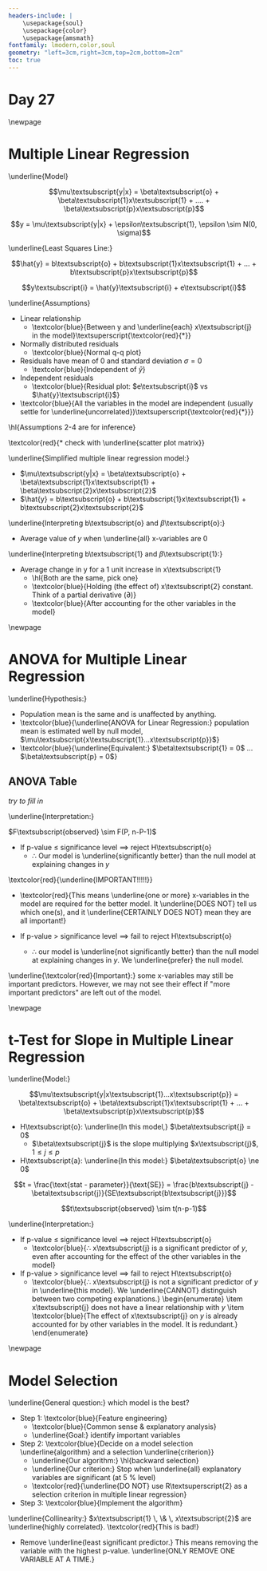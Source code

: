```yaml
---
headers-include: |
	\usepackage{soul}
	\usepackage{color}
	\usepackage{amsmath}
fontfamily: lmodern,color,soul
geometry: "left=3cm,right=3cm,top=2cm,bottom=2cm"
toc: true
---
```


# Day 27

\newpage

# Multiple Linear Regression

\underline{Model}

$$\mu\textsubscript{y|x} = \beta\textsubscript{o} + \beta\textsubscript{1}x\textsubscript{1} + .... + \beta\textsubscript{p}x\textsubscript{p}$$

$$y = \mu\textsubscript{y|x} + \epsilon\textsubscript{1}, \epsilon \sim N(0, \sigma)$$

\underline{Least Squares Line:}

$$\hat{y} = b\textsubscript{o} + b\textsubscript{1}x\textsubscript{1} + ... + b\textsubscript{p}x\textsubscript{p}$$

$$y\textsubscript{i} = \hat{y}\textsubscript{i} + e\textsubscript{i}$$

\underline{Assumptions}

- Linear relationship
  - \textcolor{blue}{Between y and \underline{each} x\textsubscript{j} in the model}\textsuperscript{\textcolor{red}{$\ast$}}
- Normally distributed residuals
  - \textcolor{blue}{Normal q-q plot}
- Residuals have mean of 0 and standard deviation $\sigma = 0$
  - \textcolor{blue}{Independent of $\hat{y}$}
- Independent residuals
  - \textcolor{blue}{Residual plot: $e\textsubscript{i}$ vs $\hat{y}\textsubscript{i}$}
- \textcolor{blue}{All the variables in the model are independent (usually settle for \underline{uncorrelated})\textsuperscript{\textcolor{red}{$\ast$}}}

\hl{Assumptions 2-4 are for inference}

\textcolor{red}{$\ast$ check with \underline{scatter plot matrix}}

\underline{Simplified multiple linear regression model:}

- $\mu\textsubscript{y|x} = \beta\textsubscript{o} + \beta\textsubscript{1}x\textsubscript{1} + \beta\textsubscript{2}x\textsubscript{2}$
- $\hat{y} = b\textsubscript{o} + b\textsubscript{1}x\textsubscript{1} + b\textsubscript{2}x\textsubscript{2}$

\underline{Interpreting b\textsubscript{o} and $\beta$\textsubscript{o}:}

- Average value of $y$ when \underline{all} x-variables are 0

\underline{Interpreting b\textsubscript{1} and $\beta$\textsubscript{1}:}

- Average change in y for a 1 unit increase in x\textsubscript{1}
  - \hl{Both are the same, pick one}
  - \textcolor{blue}{Holding (the effect of) x\textsubscript{2} constant. Think of a partial derivative ($\partial$)}
  - \textcolor{blue}{After accounting for the other variables in the model}

\newpage

# ANOVA for Multiple Linear Regression

\underline{Hypothesis:}

- Population mean is the same and is unaffected by anything.
- \textcolor{blue}{\underline{ANOVA for Linear Regression:} population mean is estimated well by null model, $\mu\textsubscript{x\textsubscript{1}...x\textsubscript{p}}$}
- \textcolor{blue}{\underline{Equivalent:} $\beta\textsubscript{1} = 0$ ... $\beta\textsubscript{p} = 0$}

## ANOVA Table

*try to fill in* 

\underline{Interpretation:}

$F\textsubscript{observed} \sim F(P, n-P-1)$

- If p-value $\le$ significance level $\implies$ reject H\textsubscript{o}
  - $\therefore$ Our model is \underline{significantly better} than the null model at explaining changes in $y$

\textcolor{red}{\underline{IMPORTANT!!!!!}}

- \textcolor{red}{This means \underline{one or more} x-variables in the model are required for the better model. It \underline{DOES NOT} tell us which one(s), and it \underline{CERTAINLY DOES NOT} mean they are all important!}

- If p-value > significance level $\implies$ fail to reject H\textsubscript{o}
  - $\therefore$ our model is \underline{not significantly better} than the null model at explaining changes in $y$. We \underline{prefer} the null model.

\underline{\textcolor{red}{Important}:} some x-variables may still be important predictors. However, we may not see their effect if "more important predictors" are left out of the model.

\newpage

# t-Test for Slope in Multiple Linear Regression

\underline{Model:}

$$\mu\textsubscript{y|x\textsubscript{1}...x\textsubscript{p}} = \beta\textsubscript{o} + \beta\textsubscript{1}x\textsubscript{1} + ... + \beta\textsubscript{p}x\textsubscript{p}$$

- H\textsubscript{o}: \underline{In this model,} $\beta\textsubscript{j} = 0$
  - $\beta\textsubscript{j}$ is the slope multiplying $x\textsubscript{j}$, $1 \le j \le p$
- H\textsubscript{a}: \underline{In this model:} $\beta\textsubscript{o} \ne 0$

$$t = \frac{\text{stat - parameter}}{\text{SE}} = \frac{b\textsubscript{j} - \beta\textsubscript{j}}{SE\textsubscript{b\textsubscript{j}}}$$

$$t\textsubscript{observed} \sim t(n-p-1)$$

\underline{Interpretation:}

- If p-value $\le$ significance level $\implies$ reject H\textsubscript{o}
  - \textcolor{blue}{$\therefore$ x\textsubscript{j} is a significant predictor of $y$, even after accounting for the effect of the other variables in the model}
- If p-value > significance level $\implies$ fail to reject H\textsubscript{o}
  - \textcolor{blue}{$\therefore$ x\textsubscript{j} is not a significant predictor of $y$ in \underline{this model}. We \underline{CANNOT} distinguish between two competing explanations.}
  \begin{enumerate}
  \item x\textsubscript{j} does  not have a linear relationship with $y$
  \item \textcolor{blue}{The effect of x\textsubscript{j} on $y$ is already accounted for by other variables in the model. It is redundant.}
  \end{enumerate}

\newpage

# Model Selection

\underline{General question:} which model is the best?

- Step 1: \textcolor{blue}{Feature engineering}
  - \textcolor{blue}{Common sense \& explanatory analysis}
  - \underline{Goal:} identify important variables
- Step 2: \textcolor{blue}{Decide on a model selection \underline{algorithm} and a selection \underline{criterion}}
  - \underline{Our algorithm:} \hl{backward selection}
  - \underline{Our criterion:} Stop when \underline{all} explanatory variables are significant (at 5 \% level)
  - \textcolor{red}{\underline{DO NOT} use R\textsuperscript{2} as a selection criterion in multiple linear regression}
- Step 3: \textcolor{blue}{Implement the algorithm}

\underline{Collinearity:} $x\textsubscript{1} \, \& \,  x\textsubscript{2}$ are \underline{highly correlated}. \textcolor{red}{This is bad!}

- Remove \underline{least significant predictor.} This means removing the variable with the highest p-value. \underline{ONLY REMOVE ONE VARIABLE AT A TIME.}
